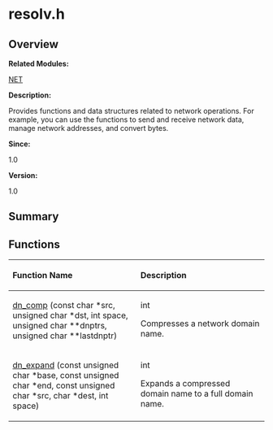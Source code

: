 # resolv.h<a name="ZH-CN_TOPIC_0000001055308037"></a>

## **Overview**<a name="section129314424084832"></a>

**Related Modules:**

[NET](NET.md)

**Description:**

Provides functions and data structures related to network operations. For example, you can use the functions to send and receive network data, manage network addresses, and convert bytes. 

**Since:**

1.0

**Version:**

1.0

## **Summary**<a name="section1490096876084832"></a>

## Functions<a name="func-members"></a>

<a name="table1028871520084832"></a>
<table><thead align="left"><tr id="row1206933154084832"><th class="cellrowborder" valign="top" width="50%" id="mcps1.1.3.1.1"><p id="p1303850846084832"><a name="p1303850846084832"></a><a name="p1303850846084832"></a>Function Name</p>
</th>
<th class="cellrowborder" valign="top" width="50%" id="mcps1.1.3.1.2"><p id="p2117307153084832"><a name="p2117307153084832"></a><a name="p2117307153084832"></a>Description</p>
</th>
</tr>
</thead>
<tbody><tr id="row1327861180084832"><td class="cellrowborder" valign="top" width="50%" headers="mcps1.1.3.1.1 "><p id="p1934256015084832"><a name="p1934256015084832"></a><a name="p1934256015084832"></a><a href="NET.md#ga0438570faf515401bffa1a0d9c94a266">dn_comp</a> (const char *src, unsigned char *dst, int space, unsigned char **dnptrs, unsigned char **lastdnptr)</p>
</td>
<td class="cellrowborder" valign="top" width="50%" headers="mcps1.1.3.1.2 "><p id="p628871895084832"><a name="p628871895084832"></a><a name="p628871895084832"></a>int&nbsp;</p>
<p id="p1223790885084832"><a name="p1223790885084832"></a><a name="p1223790885084832"></a>Compresses a network domain name. </p>
</td>
</tr>
<tr id="row1285912204084832"><td class="cellrowborder" valign="top" width="50%" headers="mcps1.1.3.1.1 "><p id="p249277312084832"><a name="p249277312084832"></a><a name="p249277312084832"></a><a href="NET.md#ga91eb2055a64b28e4942a3a760d747243">dn_expand</a> (const unsigned char *base, const unsigned char *end, const unsigned char *src, char *dest, int space)</p>
</td>
<td class="cellrowborder" valign="top" width="50%" headers="mcps1.1.3.1.2 "><p id="p842897270084832"><a name="p842897270084832"></a><a name="p842897270084832"></a>int&nbsp;</p>
<p id="p596949304084832"><a name="p596949304084832"></a><a name="p596949304084832"></a>Expands a compressed domain name to a full domain name. </p>
</td>
</tr>
</tbody>
</table>


